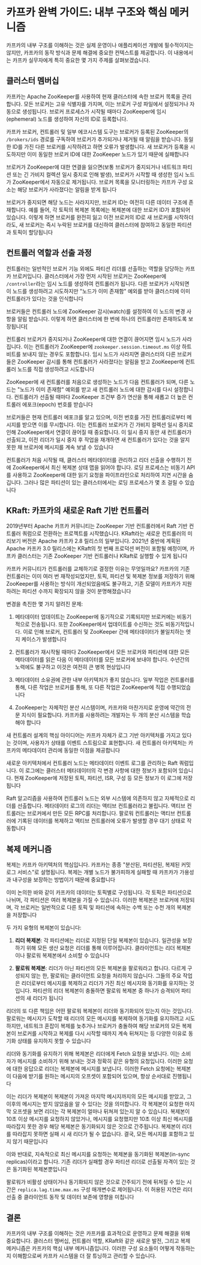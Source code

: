 # 카프카 완벽 가이드: 내부 구조와 핵심 메커니즘
카프카의 내부 구조를 이해하는 것은 실제 운영이나 애플리케이션 개발에 필수적이지는 않지만, 카프카의 동작 방식과 문제 해결에 중요한 컨텍스트를 제공합니다. 이 내용에서는 카프카 실무자에게 특히 중요한 몇 가지 주제를 살펴보겠습니다.

## 클러스터 멤버십

카프카는 Apache ZooKeeper를 사용하여 현재 클러스터에 속한 브로커 목록을 관리합니다. 모든 브로커는 고유 식별자를 가지며, 이는 브로커 구성 파일에서 설정되거나 자동으로 생성됩니다. 브로커 프로세스가 시작될 때마다 ZooKeeper에 임시(ephemeral) 노드를 생성하여 자신의 ID로 등록합니다.

카프카 브로커, 컨트롤러 및 일부 에코시스템 도구는 브로커가 등록된 ZooKeeper의 `/brokers/ids` 경로를 구독하여 브로커가 추가되거나 제거될 때 알림을 받습니다. 동일한 ID를 가진 다른 브로커를 시작하려고 하면 오류가 발생합니다. 새 브로커가 등록을 시도하지만 이미 동일한 브로커 ID에 대한 ZooKeeper 노드가 있기 때문에 실패합니다

브로커가 ZooKeeper에 대한 연결을 잃으면(보통 브로커가 중지되거나 네트워크 파티션 또는 긴 가비지 컬렉션 일시 중지로 인해 발생), 브로커가 시작할 때 생성한 임시 노드가 ZooKeeper에서 자동으로 제거됩니다. 브로커 목록을 모니터링하는 카프카 구성 요소는 해당 브로커가 사라졌다는 알림을 받게 됩니다

브로커가 중지되면 해당 노드는 사라지지만, 브로커 ID는 여전히 다른 데이터 구조에 존재합니다. 예를 들어, 각 토픽의 복제본 목록에는 복제본에 대한 브로커 ID가 포함되어 있습니다. 이렇게 하면 브로커를 완전히 잃고 이전 브로커의 ID로 새 브로커를 시작하더라도, 새 브로커는 즉시 누락된 브로커를 대신하여 클러스터에 참여하고 동일한 파티션과 토픽이 할당됩니다

## 컨트롤러 역할과 선출 과정

컨트롤러는 일반적인 브로커 기능 외에도 파티션 리더를 선출하는 역할을 담당하는 카프카 브로커입니다. 클러스터에서 가장 먼저 시작된 브로커는 ZooKeeper에 `/controller`라는 임시 노드를 생성하여 컨트롤러가 됩니다. 다른 브로커가 시작되면 이 노드를 생성하려고 시도하지만 "노드가 이미 존재함" 예외를 받아 클러스터에 이미 컨트롤러가 있다는 것을 인식합니다

브로커들은 컨트롤러 노드에 ZooKeeper 감시(watch)를 설정하여 이 노드의 변경 사항을 알림 받습니다. 이렇게 하면 클러스터에 한 번에 하나의 컨트롤러만 존재하도록 보장됩니다[

컨트롤러 브로커가 중지되거나 ZooKeeper에 대한 연결이 끊어지면 임시 노드가 사라집니다. 이는 컨트롤러가 ZooKeeper에 `zookeeper.session.timeout.ms` 이상 하트비트를 보내지 않는 경우도 포함합니다. 임시 노드가 사라지면 클러스터의 다른 브로커들은 ZooKeeper 감시를 통해 컨트롤러가 사라졌다는 알림을 받고 ZooKeeper에 컨트롤러 노드를 직접 생성하려고 시도합니다

ZooKeeper에 새 컨트롤러를 처음으로 생성하는 노드가 다음 컨트롤러가 되며, 다른 노드는 "노드가 이미 존재함" 예외를 받고 새 컨트롤러 노드에 대한 감시를 다시 설정합니다. 컨트롤러가 선출될 때마다 ZooKeeper 조건부 증가 연산을 통해 새롭고 더 높은 컨트롤러 에포크(epoch) 번호를 받습니다

브로커들은 현재 컨트롤러 에포크를 알고 있으며, 이전 번호를 가진 컨트롤러로부터 메시지를 받으면 이를 무시합니다. 이는 컨트롤러 브로커가 긴 가비지 컬렉션 일시 중지로 인해 ZooKeeper에서 연결이 끊어질 때 중요합니다. 이 일시 중지 동안 새 컨트롤러가 선출되고, 이전 리더가 일시 중지 후 작업을 재개하면 새 컨트롤러가 있다는 것을 알지 못한 채 브로커에 메시지를 계속 보낼 수 있습니다

컨트롤러가 처음 시작될 때, 클러스터 메타데이터를 관리하고 리더 선출을 수행하기 전에 ZooKeeper에서 최신 복제본 상태 맵을 읽어야 합니다. 로딩 프로세스는 비동기 API를 사용하고 ZooKeeper에 대한 읽기 요청을 파이프라인으로 처리하여 지연 시간을 숨깁니다. 그러나 많은 파티션이 있는 클러스터에서는 로딩 프로세스가 몇 초 걸릴 수 있습니다

## KRaft: 카프카의 새로운 Raft 기반 컨트롤러

2019년부터 Apache 카프카 커뮤니티는 ZooKeeper 기반 컨트롤러에서 Raft 기반 컨트롤러 쿼럼으로 전환하는 프로젝트를 시작했습니다. KRaft라는 새로운 컨트롤러의 미리보기 버전은 Apache 카프카 2.8 릴리스의 일부입니다. 2021년 중반에 계획된 Apache 카프카 3.0 릴리스에는 KRaft의 첫 번째 프로덕션 버전이 포함될 예정이며, 카프카 클러스터는 기존 ZooKeeper 기반 컨트롤러나 KRaft로 실행할 수 있게 됩니다

카프카 커뮤니티가 컨트롤러를 교체하기로 결정한 이유는 무엇일까요? 카프카의 기존 컨트롤러는 이미 여러 번 재작성되었지만, 토픽, 파티션 및 복제본 정보를 저장하기 위해 ZooKeeper를 사용하는 방식이 개선되었음에도 불구하고, 기존 모델이 카프카가 지원하려는 파티션 수까지 확장되지 않을 것이 분명해졌습니다

변경을 촉진한 몇 가지 알려진 문제:

1. 메타데이터 업데이트는 ZooKeeper에 동기적으로 기록되지만 브로커에는 비동기적으로 전송됩니다. 또한 ZooKeeper에서 업데이트를 수신하는 것도 비동기적입니다. 이로 인해 브로커, 컨트롤러 및 ZooKeeper 간에 메타데이터가 불일치하는 엣지 케이스가 발생합니다

2. 컨트롤러가 재시작될 때마다 ZooKeeper에서 모든 브로커와 파티션에 대한 모든 메타데이터를 읽은 다음 이 메타데이터를 모든 브로커에 보내야 합니다. 수년간의 노력에도 불구하고 이것은 여전히 큰 병목 현상입니다

3. 메타데이터 소유권에 관한 내부 아키텍처가 좋지 않습니다. 일부 작업은 컨트롤러를 통해, 다른 작업은 브로커를 통해, 또 다른 작업은 ZooKeeper에 직접 수행되었습니다

4. ZooKeeper는 자체적인 분산 시스템이며, 카프카와 마찬가지로 운영에 약간의 전문 지식이 필요합니다. 카프카를 사용하려는 개발자는 두 개의 분산 시스템을 학습해야 합니다

새 컨트롤러 설계의 핵심 아이디어는 카프카 자체가 로그 기반 아키텍처를 가지고 있다는 것이며, 사용자가 상태를 이벤트 스트림으로 표현합니다. 새 컨트롤러 아키텍처는 카프카의 메타데이터 관리에 동일한 이점을 제공합니다

새로운 아키텍처에서 컨트롤러 노드는 메타데이터 이벤트 로그를 관리하는 Raft 쿼럼입니다. 이 로그에는 클러스터 메타데이터의 각 변경 사항에 대한 정보가 포함되어 있습니다. 현재 ZooKeeper에 저장된 토픽, 파티션, ISR, 구성 등 모든 정보가 이 로그에 저장됩니다

Raft 알고리즘을 사용하여 컨트롤러 노드는 외부 시스템에 의존하지 않고 자체적으로 리더를 선출합니다. 메타데이터 로그의 리더는 액티브 컨트롤러라고 불립니다. 액티브 컨트롤러는 브로커에서 만든 모든 RPC를 처리합니다. 팔로워 컨트롤러는 액티브 컨트롤러에 기록된 데이터를 복제하고 액티브 컨트롤러에 오류가 발생할 경우 대기 상태로 작동합니다

## 복제 메커니즘

복제는 카프카 아키텍처의 핵심입니다. 카프카는 종종 "분산된, 파티션된, 복제된 커밋 로그 서비스"로 설명됩니다. 복제는 개별 노드가 불가피하게 실패할 때 카프카가 가용성과 내구성을 보장하는 방법이기 때문에 중요합니다

이미 논의한 바와 같이 카프카의 데이터는 토픽별로 구성됩니다. 각 토픽은 파티션으로 나뉘며, 각 파티션은 여러 복제본을 가질 수 있습니다. 이러한 복제본은 브로커에 저장되며, 각 브로커는 일반적으로 다른 토픽 및 파티션에 속하는 수백 또는 수천 개의 복제본을 저장합니다

두 가지 유형의 복제본이 있습니다:

1. **리더 복제본**: 각 파티션에는 리더로 지정된 단일 복제본이 있습니다. 일관성을 보장하기 위해 모든 생산 요청은 리더를 통해 이루어집니다. 클라이언트는 리더 복제본이나 팔로워 복제본에서 소비할 수 있습니다

2. **팔로워 복제본**: 리더가 아닌 파티션의 모든 복제본을 팔로워라고 합니다. 다르게 구성되지 않는 한, 팔로워는 클라이언트 요청을 처리하지 않습니다. 그들의 주요 작업은 리더로부터 메시지를 복제하고 리더가 가진 최신 메시지와 동기화를 유지하는 것입니다. 파티션의 리더 복제본이 충돌하면 팔로워 복제본 중 하나가 승격되어 파티션의 새 리더가 됩니다

리더의 또 다른 책임은 어떤 팔로워 복제본이 리더와 동기화되어 있는지 아는 것입니다. 팔로워는 메시지가 도착할 때 리더의 모든 메시지를 복제하여 동기화를 유지하려고 시도하지만, 네트워크 혼잡이 복제를 늦추거나 브로커가 충돌하여 해당 브로커의 모든 복제본이 브로커를 시작하고 복제를 다시 시작할 때까지 계속 뒤쳐지는 등 다양한 이유로 동기화 상태를 유지하지 못할 수 있습니다

리더와 동기화를 유지하기 위해 복제본은 리더에게 Fetch 요청을 보냅니다. 이는 소비자가 메시지를 소비하기 위해 보내는 것과 정확히 같은 유형의 요청입니다. 이러한 요청에 대한 응답으로 리더는 복제본에 메시지를 보냅니다. 이러한 Fetch 요청에는 복제본이 다음에 받기를 원하는 메시지의 오프셋이 포함되어 있으며, 항상 순서대로 진행됩니다

이는 리더가 복제본이 복제본이 가져온 마지막 메시지까지의 모든 메시지를 받았고, 그 이후의 메시지는 받지 않았음을 알 수 있다는 것을 의미합니다. 각 복제본이 요청한 마지막 오프셋을 보면 리더는 각 복제본이 얼마나 뒤쳐져 있는지 알 수 있습니다. 복제본이 10초 이상 메시지를 요청하지 않았거나, 메시지를 요청했지만 10초 이상 최신 메시지를 따라잡지 못한 경우 해당 복제본은 동기화되지 않은 것으로 간주됩니다. 복제본이 리더를 따라잡지 못하면 실패 시 새 리더가 될 수 없습니다. 결국, 모든 메시지를 포함하고 있지 않기 때문입니다

이와 반대로, 지속적으로 최신 메시지를 요청하는 복제본을 동기화된 복제본(in-sync replicas)이라고 합니다. 기존 리더가 실패할 경우 파티션 리더로 선출될 자격이 있는 것은 동기화된 복제본뿐입니다

팔로워가 비활성 상태이거나 동기화되지 않은 것으로 간주되기 전에 뒤쳐질 수 있는 시간은 `replica.lag.time.max.ms` 구성 매개변수로 제어됩니다. 이 허용된 지연은 리더 선출 중 클라이언트 동작 및 데이터 보존에 영향을 미칩니다

## 결론

카프카의 내부 구조를 이해하는 것은 카프카를 효과적으로 운영하고 문제 해결을 위해 중요합니다. 클러스터 멤버십, 컨트롤러 역할, KRaft와 같은 새로운 발전, 그리고 복제 메커니즘은 카프카의 핵심 내부 메커니즘입니다. 이러한 구성 요소들이 어떻게 작동하는지 이해함으로써 카프카 시스템을 더 잘 튜닝하고 관리할 수 있습니다.
